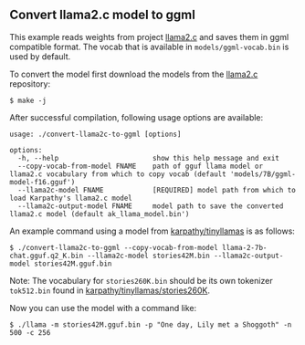 ## Convert llama2.c model to ggml

This example reads weights from project [llama2.c](https://github.com/karpathy/llama2.c) and saves them in ggml compatible format. The vocab that is available in `models/ggml-vocab.bin` is used by default.

To convert the model first download the models from the [llama2.c](https://github.com/karpathy/llama2.c) repository:

`$ make -j`

After successful compilation, following usage options are available:
```
usage: ./convert-llama2c-to-ggml [options]

options:
  -h, --help                       show this help message and exit
  --copy-vocab-from-model FNAME    path of gguf llama model or llama2.c vocabulary from which to copy vocab (default 'models/7B/ggml-model-f16.gguf')
  --llama2c-model FNAME            [REQUIRED] model path from which to load Karpathy's llama2.c model
  --llama2c-output-model FNAME     model path to save the converted llama2.c model (default ak_llama_model.bin')
```

An example command using a model from [karpathy/tinyllamas](https://huggingface.co/karpathy/tinyllamas) is as follows:

`$ ./convert-llama2c-to-ggml --copy-vocab-from-model llama-2-7b-chat.gguf.q2_K.bin --llama2c-model stories42M.bin --llama2c-output-model stories42M.gguf.bin`

Note: The vocabulary for `stories260K.bin` should be its own tokenizer `tok512.bin` found in [karpathy/tinyllamas/stories260K](https://huggingface.co/karpathy/tinyllamas/tree/main/stories260K).

Now you can use the model with a command like:

`$ ./llama -m stories42M.gguf.bin -p "One day, Lily met a Shoggoth" -n 500 -c 256`
